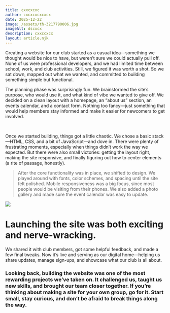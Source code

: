 ```yaml
---
title: cxxcxcxc
author: cxcxcxcxcxcx
date: 2025-12-22
image: /assets/th-3217790006.jpg
imageAlt: dscxcx
description: cxxccxcx
layout: article.njk
---
```

Creating a website for our club started as a casual idea—something we thought would be nice to have, but weren’t sure we could actually pull off. None of us were professional developers, and we had limited time between school, work, and club activities. Still, we figured it was worth a shot. So we sat down, mapped out what we wanted, and committed to building something simple but functional.

The planning phase was surprisingly fun. We brainstormed the site’s purpose, who would use it, and what kind of vibe we wanted to give off. We decided on a clean layout with a homepage, an “about us” section, an events calendar, and a contact form. Nothing too fancy—just something that would help members stay informed and make it easier for newcomers to get involved.

<br>

Once we started building, things got a little chaotic. We chose a basic stack—HTML, CSS, and a bit of JavaScript—and dove in. There were plenty of frustrating moments, especially when things didn’t work the way we expected. But there were also small victories: getting the layout right, making the site responsive, and finally figuring out how to center elements (a rite of passage, honestly).

> After the core functionality was in place, we shifted to design. We played around with fonts, color schemes, and spacing until the site felt polished. Mobile responsiveness was a big focus, since most people would be visiting from their phones. We also added a photo gallery and made sure the event calendar was easy to update.

![](/assets/FwT7nN_WIAA4Bo5.jpg)

# Launching the site was both exciting and nerve-wracking.

We shared it with club members, got some helpful feedback, and made a few final tweaks. Now it’s live and serving as our digital home—helping us share updates, manage sign-ups, and showcase what our club is all about.

### Looking back, building the website was one of the most rewarding projects we’ve taken on. It challenged us, taught us new skills, and brought our team closer together. If you’re thinking about making a site for your own group, go for it. Start small, stay curious, and don’t be afraid to break things along the way.